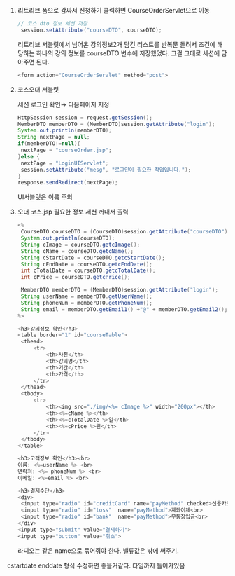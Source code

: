 1. 리트리브 폼으로 감싸서 신청하기 클릭하면 CourseOrderServlet으로 이동

   ```java
   // 코스 dto 정보 세션 저장
   	session.setAttribute("courseDTO", courseDTO);
   ```

   리트리브 서블릿에서 넘어온 강의정보2개 담긴 리스트를 반복문 돌려서 조건에 해당하는 하나의 강의 정보를 courseDTO 변수에 저장했었다. 그걸 그대로 세션에 담아주면 된다.

   ```java
   <form action="CourseOrderServlet" method="post">
   ```

2. 코스오더 서블릿

   세션 로그인 확인→ 다음페이지 지정

   ```java
   HttpSession session = request.getSession();
   MemberDTO memberDTO = (MemberDTO)session.getAttribute("login");
   System.out.println(memberDTO);
   String nextPage = null;
   if(memberDTO!=null){
   	nextPage = "courseOrder.jsp";
   }else {
   	nextPage = "LoginUIServlet";
   	session.setAttribute("mesg", "로그인이 필요한 작업입니다.");
   }
   response.sendRedirect(nextPage);
   ```

   UI서블릿은 이름 주의

3. 오더 코스.jsp 필요한 정보 세션 꺼내서 출력

   ```java
   <%
   	CourseDTO courseDTO = (CourseDTO)session.getAttribute("courseDTO");
   	System.out.println(courseDTO);
   	String cImage = courseDTO.getcImage();
   	String cName = courseDTO.getcName();
   	String cStartDate = courseDTO.getcStartDate();
   	String cEndDate = courseDTO.getcEndDate();
   	int cTotalDate = courseDTO.getcTotalDate();
   	int cPrice = courseDTO.getcPrice();

   	MemberDTO memberDTO = (MemberDTO)session.getAttribute("login");
   	String userName = memberDTO.getUserName();
   	String phoneNum = memberDTO.getPhoneNum();
   	String email = memberDTO.getEmail1() +"@" + memberDTO.getEmail2();
   %>
   ```

   ```java
   <h3>강의정보 확인</h3>
   <table border="1" id="courseTable">
   	<thead>
   		<tr>
   			<th>사진</th>
   			<th>강의명</th>
   			<th>기간</th>
   			<th>가격</th>
   		</tr>
   	</thead>
   	<tbody>
   		<tr>
   			<th><img src="./img/<%= cImage %>" width="200px"></th>
   			<th><%=cName %></th>
   			<th><%=cTotalDate %>일</th>
   			<th><%=cPrice %>원</th>
   		</tr>
   	</tbody>
   </table>
   ```

   ```java
   <h3>고객정보 확인</h3><br>
   이름: <%=userName %> <br>
   연락처: <%= phoneNum %> <br>
   이메일: <%=email %> <br>

   <h3>결제수단</h3>
   <div>
   	<input type="radio" id="creditCard" name="payMethod" checked>신용카드<br>
   	<input type="radio" id="toss"  name="payMethod">계좌이체<br>
   	<input type="radio" id="bank"  name="payMethod">무통장입금<br>
   </div>
   <input type="submit" value="결제하기">
   <input type="button" value="취소">
   ```

   라디오는 같은 name으로 묶어줘야 한다. 밸류값은 밖에 써주기.

cstartdate enddate 형식 수정하면 좋을거같다. 타임까지 들어가있음
